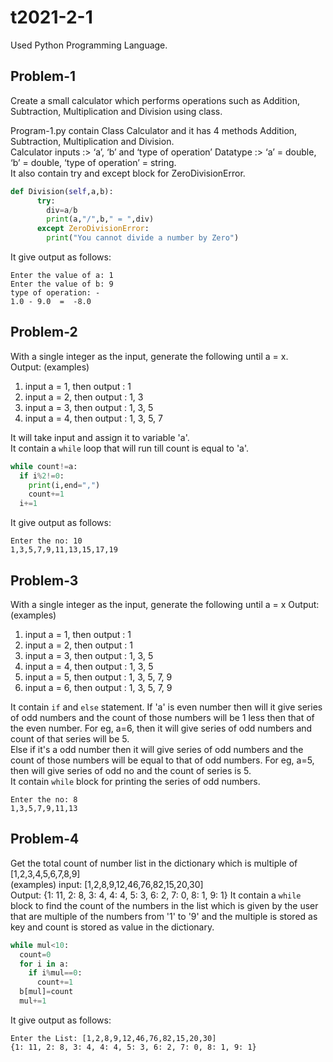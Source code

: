 # t2021-2-1
Used Python Programming Language.
## Problem-1
Create a small calculator which performs operations such as Addition, Subtraction, Multiplication and Division using class.

Program-1.py contain Class Calculator and it has 4 methods Addition, Subtraction, Multiplication and Division.\
Calculator inputs :> ‘a’, ‘b’ and ‘type of operation’
Datatype :> ‘a’ = double, ‘b’ = double, ‘type of operation’ = string.\
It also contain try and except block for ZeroDivisionError.
``` python
def Division(self,a,b):
      try:
        div=a/b
        print(a,"/",b," = ",div)
      except ZeroDivisionError:
        print("You cannot divide a number by Zero")
```
It give output as follows:
```terminal
Enter the value of a: 1
Enter the value of b: 9
type of operation: -
1.0 - 9.0  =  -8.0
```
## Problem-2
With a single integer as the input, generate the following until a = x.\
Output: (examples)
1) input a = 1, then output : 1
2) input a = 2, then output : 1, 3
3) input a = 3, then output : 1, 3, 5
4) input a = 4, then output : 1, 3, 5, 7

It will take input and assign it to variable 'a'.\
It contain a ```while``` loop that will run till count is equal to 'a'.
```python
while count!=a:
  if i%2!=0:
    print(i,end=",")
    count+=1
  i+=1
```
It give output as follows:
```terminal
Enter the no: 10
1,3,5,7,9,11,13,15,17,19
```
## Problem-3
With a single integer as the input, generate the following until a = x
Output: (examples)
1) input a = 1, then output : 1
2) input a = 2, then output : 1
3) input a = 3, then output : 1, 3, 5
4) input a = 4, then output : 1, 3, 5
5) input a = 5, then output : 1, 3, 5, 7, 9
6) input a = 6, then output : 1, 3, 5, 7, 9

It contain ```if``` and ```else``` statement. If 'a' is even number then will it give series of odd numbers and the count of those numbers will be 1 less then that of the even number. For eg, a=6, then it will give series of odd numbers and count of that series will be 5.\
Else if it's a odd number then it will give series of odd numbers and the count of those numbers will be equal to that of odd numbers. For eg, a=5, then will give series of odd no and the count of series is 5.\
It contain ```while``` block for printing the series of odd numbers.
```terminal
Enter the no: 8
1,3,5,7,9,11,13
```
## Problem-4
Get the total count of number list in the dictionary which is multiple of [1,2,3,4,5,6,7,8,9]\
(examples)
input: [1,2,8,9,12,46,76,82,15,20,30]\
Output:
{1: 11, 2: 8, 3: 4, 4: 4, 5: 3, 6: 2, 7: 0, 8: 1, 9: 1}
It contain a ```while``` block to find the count of the numbers in the list which is given by the user that are multiple of the numbers from '1' to '9' and the multiple is stored as key and count is stored as value in the dictionary.
```python
while mul<10:
  count=0
  for i in a:
    if i%mul==0:
      count+=1
  b[mul]=count
  mul+=1
```
It give output as follows:
```terminal
Enter the List: [1,2,8,9,12,46,76,82,15,20,30]
{1: 11, 2: 8, 3: 4, 4: 4, 5: 3, 6: 2, 7: 0, 8: 1, 9: 1}
```


